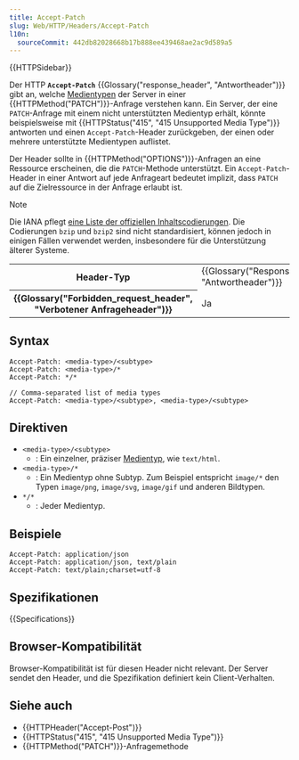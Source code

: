 ```yaml
---
title: Accept-Patch
slug: Web/HTTP/Headers/Accept-Patch
l10n:
  sourceCommit: 442db82028668b17b888ee439468ae2ac9d589a5
---
```


{{HTTPSidebar}}

Der HTTP **`Accept-Patch`** {{Glossary("response_header", "Antwortheader")}} gibt an, welche [Medientypen](/de/docs/Web/HTTP/MIME_types) der Server in einer {{HTTPMethod("PATCH")}}-Anfrage verstehen kann.
Ein Server, der eine `PATCH`-Anfrage mit einem nicht unterstützten Medientyp erhält, könnte beispielsweise mit {{HTTPStatus("415", "415 Unsupported Media Type")}} antworten und einen `Accept-Patch`-Header zurückgeben, der einen oder mehrere unterstützte Medientypen auflistet.

Der Header sollte in {{HTTPMethod("OPTIONS")}}-Anfragen an eine Ressource erscheinen, die die `PATCH`-Methode unterstützt.
Ein `Accept-Patch`-Header in einer Antwort auf jede Anfrageart bedeutet implizit, dass `PATCH` auf die Zielressource in der Anfrage erlaubt ist.

> [!NOTE]
> Die IANA pflegt [eine Liste der offiziellen Inhaltscodierungen](https://www.iana.org/assignments/http-parameters/http-parameters.xhtml#content-coding).
> Die Codierungen `bzip` und `bzip2` sind nicht standardisiert, können jedoch in einigen Fällen verwendet werden, insbesondere für die Unterstützung älterer Systeme.

<table class="properties">
  <tbody>
    <tr>
      <th scope="row">Header-Typ</th>
      <td>{{Glossary("Response_header", "Antwortheader")}}</td>
    </tr>
    <tr>
      <th scope="row">{{Glossary("Forbidden_request_header", "Verbotener Anfrageheader")}}</th>
      <td>Ja</td>
    </tr>
  </tbody>
</table>

## Syntax

```http
Accept-Patch: <media-type>/<subtype>
Accept-Patch: <media-type>/*
Accept-Patch: */*

// Comma-separated list of media types
Accept-Patch: <media-type>/<subtype>, <media-type>/<subtype>
```

## Direktiven

- `<media-type>/<subtype>`
  - : Ein einzelner, präziser [Medientyp](/de/docs/Web/HTTP/MIME_types), wie `text/html`.
- `<media-type>/*`
  - : Ein Medientyp ohne Subtyp.
    Zum Beispiel entspricht `image/*` den Typen `image/png`, `image/svg`, `image/gif` und anderen Bildtypen.
- `*/*`
  - : Jeder Medientyp.

## Beispiele

```http
Accept-Patch: application/json
Accept-Patch: application/json, text/plain
Accept-Patch: text/plain;charset=utf-8
```

## Spezifikationen

{{Specifications}}

## Browser-Kompatibilität

Browser-Kompatibilität ist für diesen Header nicht relevant.
Der Server sendet den Header, und die Spezifikation definiert kein Client-Verhalten.

## Siehe auch

- {{HTTPHeader("Accept-Post")}}
- {{HTTPStatus("415", "415 Unsupported Media Type")}}
- {{HTTPMethod("PATCH")}}-Anfragemethode
